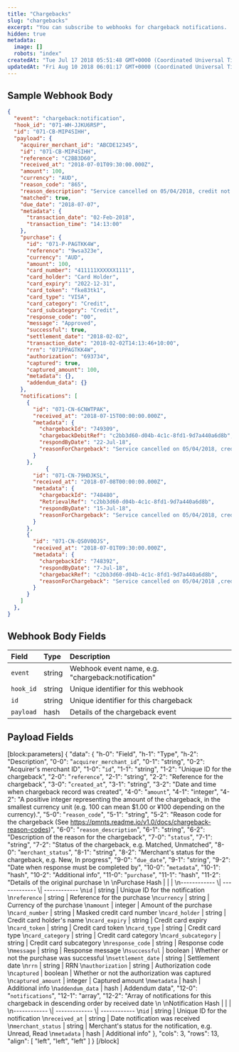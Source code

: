 ```yaml
---
title: "Chargebacks"
slug: "chargebacks"
excerpt: "You can subscribe to webhooks for chargeback notifications.  Each time our system receives a notification, a webhook will be sent containing information on the current and previous notifications related to the chargeback, newest notification first."
hidden: true
metadata: 
  image: []
  robots: "index"
createdAt: "Tue Jul 17 2018 05:51:48 GMT+0000 (Coordinated Universal Time)"
updatedAt: "Fri Aug 10 2018 06:01:17 GMT+0000 (Coordinated Universal Time)"
---
```

## Sample Webhook Body

```json JSON
{
  "event": "chargeback:notification",
  "hook_id": "071-WH-JJKU6RSP",
  "id": "071-CB-MIP4SIHH",
  "payload": {
    "acquirer_merchant_id": "ABCDE12345",
    "id": "071-CB-MIP4SIHH",
    "reference": "C2BB3D60",
    "received_at": "2018-07-01T09:30:00.000Z",   
    "amount": 100,
    "currency": "AUD",    
    "reason_code": "865",
    "reason_description": "Service cancelled on 05/04/2018, credit not processed",
    "matched": true,
    "due_date": "2018-07-07",
    "metadata": {
      "transaction_date": "02-Feb-2018",
      "transaction_time": "14:13:00"
    },
    "purchase": {
      "id": "071-P-PAGTKK4W",
      "reference": "9wsa323e",
      "currency": "AUD",
      "amount": 100,
      "card_number": "411111XXXXXX1111",
      "card_holder": "Card Holder",
      "card_expiry": "2022-12-31",
      "card_token": "fke83tk1",
      "card_type": "VISA",
      "card_category": "Credit",
      "card_subcategory": "Credit",     
      "response_code": "00",
      "message": "Approved",
      "successful": true,
      "settlement_date": "2018-02-02",     
      "transaction_date": "2018-02-02T14:13:46+10:00",
      "rrn": "071PPAGTKK4W",
      "authorization": "693734",     
      "captured": true,
      "captured_amount": 100,
      "metadata": {},
      "addendum_data": {}
    },    
    "notifications": [
      {
        "id": "071-CN-6CNWTPAK",
        "received_at": "2018-07-15T00:00:00.000Z",
        "metadata": {
          "chargebackId": "749309",
          "chargebackDebitRef": "c2bb3d60-d04b-4c1c-8fd1-9d7a440a6d8b",
          "respondByDate": "22-Jul-18",
          "reasonForChargeback": "Service cancelled on 05/04/2018, credit not processed"
        }
      },
            {
        "id": "071-CN-79HDJKSL",
        "received_at": "2018-07-08T00:00:00.000Z",
        "metadata": {
          "chargebackId": "748480",
          "RetrievalRef": "c2bb3d60-d04b-4c1c-8fd1-9d7a440a6d8b",
          "respondByDate": "15-Jul-18",
          "reasonForChargeback": "Service cancelled on 05/04/2018, credit not processed"
        }
      },
      {
        "id": "071-CN-QS0V0OJS",
        "received_at": "2018-07-01T09:30:00.000Z",
        "metadata": {
          "chargebackId": "748392",
          "respondByDate": "7-Jul-18",
          "chargebackRef": "c2bb3d60-d04b-4c1c-8fd1-9d7a440a6d8b",
          "reasonForChargeback": "Service cancelled on 05/04/2018 ,credit not processed"
        }
      }
    ]    
  },
}
```

## Webhook Body Fields

| Field     | Type   | Description                                        |
| :-------- | :----- | :------------------------------------------------- |
| `event`   | string | Webhook event name, e.g. "chargeback:notification" |
| `hook_id` | string | Unique identifier for this webhook                 |
| `id`      | string | Unique identifier for this chargeback              |
| `payload` | hash   | Details of the chargeback event                    |

## Payload Fields

[block:parameters]
{
  "data": {
    "h-0": "Field",
    "h-1": "Type",
    "h-2": "Description",
    "0-0": "`acquirer_merchant_id`",
    "0-1": "string",
    "0-2": "Acquirer's merchant ID",
    "1-0": "`id`",
    "1-1": "string",
    "1-2": "Unique ID for the chargeback",
    "2-0": "`reference`",
    "2-1": "string",
    "2-2": "Reference for the chargeback",
    "3-0": "`created_at`",
    "3-1": "string",
    "3-2": "Date and time when chargeback record was created",
    "4-0": "`amount`",
    "4-1": "integer",
    "4-2": "A positive integer representing the amount of the chargeback, in the smallest currency unit (e.g. 100 can mean $1.00 or ¥100 depending on the currency).",
    "5-0": "`reason_code`",
    "5-1": "string",
    "5-2": "Reason code for the chargeback (See <https://pmnts.readme.io/v1.0/docs/chargeback-reason-codes>)",
    "6-0": "`reason_description`",
    "6-1": "string",
    "6-2": "Description of the reason for the chargeback",
    "7-0": "`status`",
    "7-1": "string",
    "7-2": "Status of the chargeback, e.g. Matched, Unmatched",
    "8-0": "`merchant_status`",
    "8-1": "string",
    "8-2": "Merchant's status for the chargeback, e.g. New, In progress",
    "9-0": "`due_date`",
    "9-1": "string",
    "9-2": "Date when response must be completed by",
    "10-0": "`metadata`",
    "10-1": "hash",
    "10-2": "Additional info",
    "11-0": "`purchase`",
    "11-1": "hash",
    "11-2": "Details of the original purchase  \n  \nPurchase Hash | | |  \n------------ \\| ------------- \\| ------------  \n`id` | string | Unique ID for the notification  \n`reference` | string | Reference for the purchase  \n`currency` | string | Currency of the purchase  \n`amount` | integer | Amount of the purchase  \n`card_number` | string | Masked credit card number  \n`card_holder` | string | Credit card holder's name  \n`card_expiry` | string | Credit card expiry  \n`card_token` | string | Credit card token  \n`card_type` | string | Credit card type  \n`card_category` | string | Credit card category  \n`card_subcategory` | string | Credit card subcategory  \n`response_code` | string | Response code  \n`message` | string | Response message  \n`successful` | boolean | Whether or not the purchase was successful  \n`settlement_date` | string | Settlement date  \n`rrn` | string | RRN  \n`authorization` | string | Authorization code  \n`captured` | boolean | Whether or not the authorization was captured  \n`captured_amount` | integer | Captured amount  \n`metadata` | hash | Additional info  \n`addendum_data` | hash | Addendum data",
    "12-0": "`notifications`",
    "12-1": "array",
    "12-2": "Array of notifications for this chargeback in descending order by received date  \n  \nNotification Hash | | |  \n------------ \\| ------------- \\| ------------  \n`id` | string | Unique ID for the notification  \n`received_at` | string | Date notification was received  \n`merchant_status` | string | Merchant's status for the notification, e.g. Unread, Read  \n`metadata` | hash | Additional info"
  },
  "cols": 3,
  "rows": 13,
  "align": [
    "left",
    "left",
    "left"
  ]
}
[/block]
